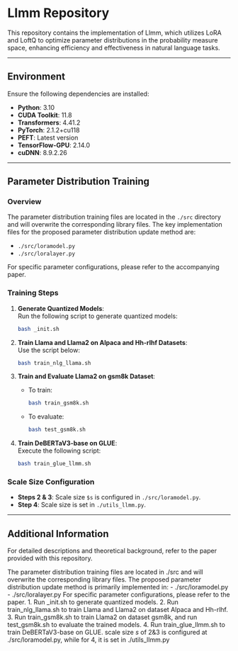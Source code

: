  # Llmm Repository

This repository contains the implementation of Llmm, which utilizes LoRA and LoftQ to optimize parameter distributions in the probability measure space, enhancing efficiency and effectiveness in natural language tasks.

---

## Environment

Ensure the following dependencies are installed:

- **Python**: 3.10  
- **CUDA Toolkit**: 11.8  
- **Transformers**: 4.41.2  
- **PyTorch**: 2.1.2+cu118  
- **PEFT**: Latest version  
- **TensorFlow-GPU**: 2.14.0  
- **cuDNN**: 8.9.2.26  

---

## Parameter Distribution Training

### Overview
The parameter distribution training files are located in the `./src` directory and will overwrite the corresponding library files. The key implementation files for the proposed parameter distribution update method are:

- `./src/loramodel.py`
- `./src/loralayer.py`

For specific parameter configurations, please refer to the accompanying paper.

### Training Steps

1. **Generate Quantized Models**:  
   Run the following script to generate quantized models:
   ```bash
   bash _init.sh
   ```

2. **Train Llama and Llama2 on Alpaca and Hh-rlhf Datasets**:  
   Use the script below:
   ```bash
   bash train_nlg_llama.sh
   ```

3. **Train and Evaluate Llama2 on gsm8k Dataset**:  
   - To train:
     ```bash
     bash train_gsm8k.sh
     ```
   - To evaluate:
     ```bash
     bash test_gsm8k.sh
     ```

4. **Train DeBERTaV3-base on GLUE**:  
   Execute the following script:
   ```bash
   bash train_glue_llmm.sh
   ```

### Scale Size Configuration

- **Steps 2 & 3**: Scale size `$s` is configured in `./src/loramodel.py`.
- **Step 4**: Scale size is set in `./utils_llmm.py`.

---

## Additional Information

For detailed descriptions and theoretical background, refer to the paper provided with this repository.



The parameter distribution training files are located in ./src and will overwrite the corresponding library files.    The proposed parameter distribution update method is primarily implemented in:   - ./src/loramodel.py   - ./src/loralayer.py    For specific parameter configurations, please refer to the paper.   1. Run _init.sh to generate quantized models.  2. Run train_nlg_llama.sh to train Llama and Llama2 on dataset Alpaca and Hh-rlhf.   3. Run train_gsm8k.sh to train Llama2 on dataset gsm8k, and run test_gsm8k.sh to evaluate the trained models.   4. Run train_glue_llmm.sh to train DeBERTaV3-base on GLUE.  scale size $s$ of 2&3 is configured at ./src/loramodel.py, while for 4, it is set in ./utils_llmm.py

